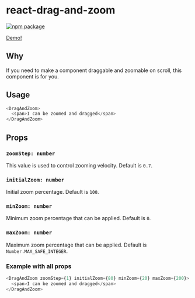 # react-drag-and-zoom
[![npm package][npm-badge]][npm]

[Demo!](react-drag-and-zoom.now.sh)

## Why
If you need to make a component draggable and zoomable on scroll, this component is for you.

## Usage
```js
<DragAndZoom>
  <span>I can be zoomed and dragged</span>
</DragAndZoom>
```

## Props
### `zoomStep: number`
This value is used to control zooming velocity. Default is `0.7`.

### `initialZoom: number`
Initial zoom percentage. Default is `100`.

### `minZoom: number`
Minimum zoom percentage that can be applied. Default is `0`.

### `maxZoom: number`
Maximum zoom percentage that can be applied. Default is `Number.MAX_SAFE_INTEGER`.

### Example with all props
```js
<DragAndZoom zoomStep={1} initialZoom={80} minZoom={20} maxZoom={200}>
  <span>I can be zoomed and dragged</span>
</DragAndZoom>
```

[npm-badge]: https://img.shields.io/npm/v/npm-package.png?style=flat-square
[npm]: https://www.npmjs.org/package/npm-package
